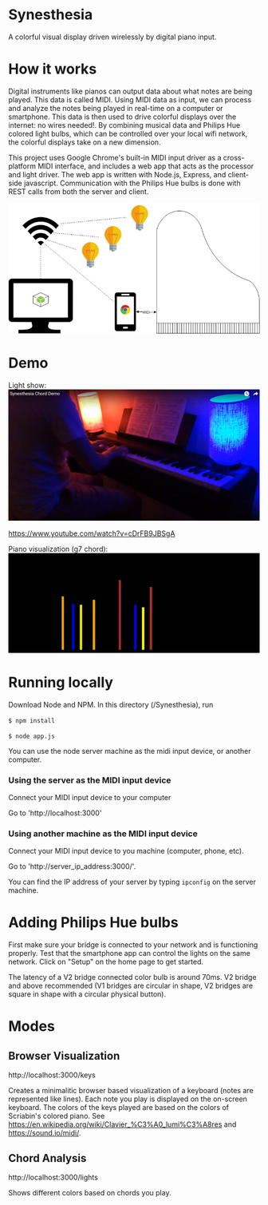 # Synesthesia 

A colorful visual display driven wirelessly by digital piano input.

# How it works

Digital instruments like pianos can output data about what notes are being played. This data is called MIDI. Using MIDI data as input, we can process and analyze the notes being played in real-time on a computer or smartphone. This data is then used to drive colorful displays over the internet: no wires needed!. By combining musical data and Philips Hue colored light bulbs, which can be controlled over your local wifi network, the colorful displays take on a new dimension.

This project uses Google Chrome's built-in MIDI input driver as a cross-platform MIDI interface, and includes a web app that acts as the processor and light driver. The web app is written with Node.js, Express, and client-side javascript. Communication with the Philips Hue bulbs is done with REST calls from both the server and client. 

![alt tag](./images/LightShow2.png?raw=true)

# Demo

Light show: ![alt tag](./images/Youtube_link.png?raw=true)

https://www.youtube.com/watch?v=cDrFB9JBSgA


Piano visualization (g7 chord): ![alt tag](./images/G7_chart.png?raw=true)

# Running locally

Download Node and NPM. In this directory (/Synesthesia), run

`$ npm install`

`$ node app.js`

You can use the node server machine as the midi input device, or another computer. 

### Using the server as the MIDI input device

Connect your MIDI input device to your computer

Go to 'http://localhost:3000'

### Using another machine as the MIDI input device

Connect your MIDI input device to you machine (computer, phone, etc).

Go to 'http://server_ip_address:3000/'.

You can find the IP address of your server by typing `ipconfig` on the server machine.

# Adding Philips Hue bulbs

First make sure your bridge is connected to your network and is functioning properly. Test that the smartphone app can control the lights on the same network. Click on "Setup" on the home page to get started. 

The latency of a V2 bridge connected color bulb is around 70ms. V2 bridge and above recommended (V1 bridges are circular in shape, V2 bridges are square in shape with a circular physical button).

# Modes

## Browser Visualization

http://localhost:3000/keys 

Creates a minimalitic browser based visualization of a keyboard (notes are represented like lines). Each note you play is displayed on the on-screen keyboard. The colors of the keys played are based on the colors of Scriabin's colored piano. See https://en.wikipedia.org/wiki/Clavier_%C3%A0_lumi%C3%A8res and https://sound.io/midi/.

## Chord Analysis

http://localhost:3000/lights

Shows different colors based on chords you play.